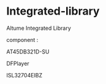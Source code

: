 # Integrated-library
Altume Integrated Library

component : 


AT45DB321D-SU

DFPlayer

ISL32704EIBZ
